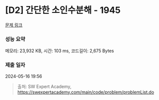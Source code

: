 # [D2] 간단한 소인수분해 - 1945 

[문제 링크](https://swexpertacademy.com/main/code/problem/problemDetail.do?contestProbId=AV5Pl0Q6ANQDFAUq) 

### 성능 요약

메모리: 23,932 KB, 시간: 103 ms, 코드길이: 2,675 Bytes

### 제출 일자

2024-05-16 19:56



> 출처: SW Expert Academy, https://swexpertacademy.com/main/code/problem/problemList.do
